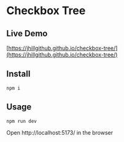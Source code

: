 # Checkbox Tree

## Live Demo

[https://jhillgithub.github.io/checkbox-tree/](https://jhillgithub.github.io/checkbox-tree/)

## Install

```shell
npm i
```

## Usage

```shell
npm run dev
```

Open http://localhost:5173/ in the browser

